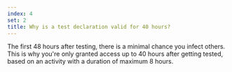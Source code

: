 ```yaml
---
index: 4
set: 2
title: Why is a test declaration valid for 40 hours?
---
```

The first 48 hours after testing, there is a minimal chance you infect others. This is why you're only granted access up to 40 hours after getting tested, based on an activity with a duration of maximum 8 hours.
